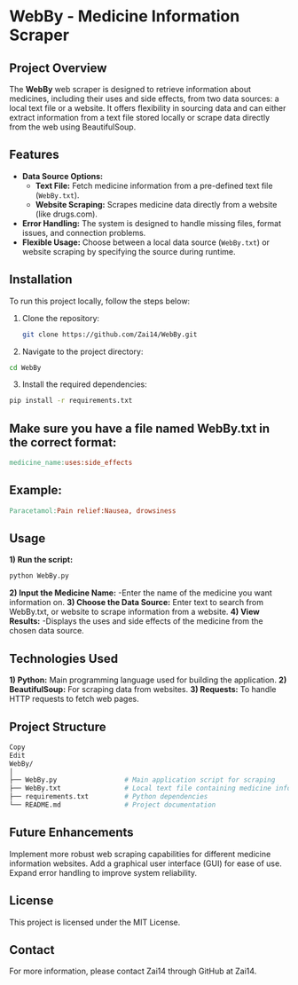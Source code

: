 # WebBy - Medicine Information Scraper

## Project Overview
The **WebBy** web scraper is designed to retrieve information about medicines, including their uses and side effects, from two data sources: a local text file or a website. It offers flexibility in sourcing data and can either extract information from a text file stored locally or scrape data directly from the web using BeautifulSoup.

## Features
- **Data Source Options:**
  - **Text File:** Fetch medicine information from a pre-defined text file (`WebBy.txt`).
  - **Website Scraping:** Scrapes medicine data directly from a website (like drugs.com).
- **Error Handling:** The system is designed to handle missing files, format issues, and connection problems.
- **Flexible Usage:** Choose between a local data source (`WebBy.txt`) or website scraping by specifying the source during runtime.

## Installation

To run this project locally, follow the steps below:

1. Clone the repository:
   ```bash
   git clone https://github.com/Zai14/WebBy.git
2. Navigate to the project directory:
  ```bash
cd WebBy
  ```
3. Install the required dependencies:
 ```bash
pip install -r requirements.txt
  ```
## Make sure you have a file named WebBy.txt in the correct format:
  ```makefile
medicine_name:uses:side_effects
  ```
## Example:
```makefile
Paracetamol:Pain relief:Nausea, drowsiness
```
## Usage
**1) Run the script:**
```bash
python WebBy.py
```
**2) Input the Medicine Name:**
-Enter the name of the medicine you want information on.
**3) Choose the Data Source:**
Enter text to search from WebBy.txt, or website to scrape information from a website.
**4) View Results:**
-Displays the uses and side effects of the medicine from the chosen data source.
## Technologies Used
**1) Python:** Main programming language used for building the application.
**2) BeautifulSoup:** For scraping data from websites.
**3) Requests:** To handle HTTP requests to fetch web pages.
## Project Structure
```bash
Copy
Edit
WebBy/
│
├── WebBy.py                 # Main application script for scraping
├── WebBy.txt                # Local text file containing medicine information (if applicable)
├── requirements.txt         # Python dependencies
└── README.md                # Project documentation
```
## Future Enhancements
Implement more robust web scraping capabilities for different medicine information websites.
Add a graphical user interface (GUI) for ease of use.
Expand error handling to improve system reliability.
## License
This project is licensed under the MIT License.
## Contact
For more information, please contact Zai14 through GitHub at Zai14.
